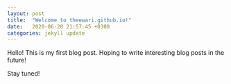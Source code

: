 ```yaml
---
layout: post
title:  "Welcome to theewari.github.io!"
date:   2020-06-20 21:57:45 +0300
categories: jekyll update
---
```


Hello! This is my first blog post. Hoping to write interesting blog posts in the future!

Stay tuned!
